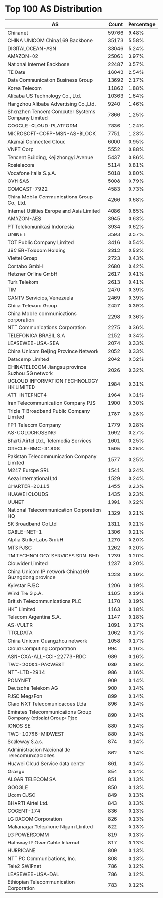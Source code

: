 # Top 100 AS Distribution
| AS | Count | Percentage |
|----|----|----|
| Chinanet | 59766 | 9.48% |
| CHINA UNICOM China169 Backbone | 35173 | 5.58% |
| DIGITALOCEAN-ASN | 33046 | 5.24% |
| AMAZON-02 | 25061 | 3.97% |
| National Internet Backbone | 22487 | 3.57% |
| TE Data | 16043 | 2.54% |
| Data Communication Business Group | 13692 | 2.17% |
| Korea Telecom | 11862 | 1.88% |
| Alibaba US Technology Co., Ltd. | 10363 | 1.64% |
| Hangzhou Alibaba Advertising Co.,Ltd. | 9240 | 1.46% |
| Shenzhen Tencent Computer Systems Company Limited | 7866 | 1.25% |
| GOOGLE-CLOUD-PLATFORM | 7836 | 1.24% |
| MICROSOFT-CORP-MSN-AS-BLOCK | 7751 | 1.23% |
| Akamai Connected Cloud | 6000 | 0.95% |
| VNPT Corp | 5552 | 0.88% |
| Tencent Building, Kejizhongyi Avenue | 5437 | 0.86% |
| Rostelecom | 5114 | 0.81% |
| Vodafone Italia S.p.A. | 5018 | 0.80% |
| OVH SAS | 5008 | 0.79% |
| COMCAST-7922 | 4583 | 0.73% |
| China Mobile Communications Group Co., Ltd. | 4266 | 0.68% |
| Internet Utilities Europe and Asia Limited | 4086 | 0.65% |
| AMAZON-AES | 3945 | 0.63% |
| PT Telekomunikasi Indonesia | 3934 | 0.62% |
| UNINET | 3593 | 0.57% |
| TOT Public Company Limited | 3416 | 0.54% |
| JSC ER-Telecom Holding | 3312 | 0.53% |
| Viettel Group | 2723 | 0.43% |
| Contabo GmbH | 2680 | 0.42% |
| Hetzner Online GmbH | 2617 | 0.41% |
| Turk Telekom | 2613 | 0.41% |
| TIM | 2470 | 0.39% |
| CANTV Servicios, Venezuela | 2469 | 0.39% |
| China Telecom Group | 2457 | 0.39% |
| China Mobile communications corporation | 2298 | 0.36% |
| NTT Communications Corporation | 2275 | 0.36% |
| TELEFONICA BRASIL S.A | 2152 | 0.34% |
| LEASEWEB-USA-SEA | 2074 | 0.33% |
| China Unicom Beijing Province Network | 2052 | 0.33% |
| Datacamp Limited | 2042 | 0.32% |
| CHINATELECOM Jiangsu province Suzhou 5G network | 2026 | 0.32% |
| UCLOUD INFORMATION TECHNOLOGY HK LIMITED | 1984 | 0.31% |
| ATT-INTERNET4 | 1964 | 0.31% |
| Iran Telecommunication Company PJS | 1900 | 0.30% |
| Triple T Broadband Public Company Limited | 1787 | 0.28% |
| FPT Telecom Company | 1779 | 0.28% |
| AS-COLOCROSSING | 1692 | 0.27% |
| Bharti Airtel Ltd., Telemedia Services | 1601 | 0.25% |
| ORACLE-BMC-31898 | 1595 | 0.25% |
| Pakistan Telecommunication Company Limited | 1577 | 0.25% |
| M247 Europe SRL | 1541 | 0.24% |
| Aeza International Ltd | 1529 | 0.24% |
| CHARTER-20115 | 1455 | 0.23% |
| HUAWEI CLOUDS | 1435 | 0.23% |
| UUNET | 1391 | 0.22% |
| National Telecommunication Corporation HQ | 1329 | 0.21% |
| SK Broadband Co Ltd | 1311 | 0.21% |
| CABLE-NET-1 | 1306 | 0.21% |
| Alpha Strike Labs GmbH | 1270 | 0.20% |
| MTS PJSC | 1262 | 0.20% |
| TM TECHNOLOGY SERVICES SDN. BHD. | 1239 | 0.20% |
| Clouvider Limited | 1237 | 0.20% |
| China Unicom IP network China169 Guangdong province | 1228 | 0.19% |
| Kyivstar PJSC | 1206 | 0.19% |
| Wind Tre S.p.A. | 1185 | 0.19% |
| British Telecommunications PLC | 1170 | 0.19% |
| HKT Limited | 1163 | 0.18% |
| Telecom Argentina S.A. | 1147 | 0.18% |
| AS-VULTR | 1091 | 0.17% |
| TTCLDATA | 1062 | 0.17% |
| China Unicom Guangzhou network | 1058 | 0.17% |
| Cloud Computing Corporation | 994 | 0.16% |
| ASN-CXA-ALL-CCI-22773-RDC | 989 | 0.16% |
| TWC-20001-PACWEST | 989 | 0.16% |
| NTT-LTD-2914 | 986 | 0.16% |
| PONYNET | 909 | 0.14% |
| Deutsche Telekom AG | 900 | 0.14% |
| PJSC MegaFon | 899 | 0.14% |
| Claro NXT Telecomunicacoes Ltda | 896 | 0.14% |
| Emirates Telecommunications Group Company (etisalat Group) Pjsc | 890 | 0.14% |
| IONOS SE | 880 | 0.14% |
| TWC-10796-MIDWEST | 880 | 0.14% |
| Scaleway S.a.s. | 874 | 0.14% |
| Administracion Nacional de Telecomunicaciones | 862 | 0.14% |
| Huawei Cloud Service data center | 861 | 0.14% |
| Orange | 854 | 0.14% |
| ALGAR TELECOM SA | 851 | 0.13% |
| GOOGLE | 850 | 0.13% |
| Ucom CJSC | 849 | 0.13% |
| BHARTI Airtel Ltd. | 843 | 0.13% |
| COGENT-174 | 836 | 0.13% |
| LG DACOM Corporation | 826 | 0.13% |
| Mahanagar Telephone Nigam Limited | 822 | 0.13% |
| LG POWERCOMM | 819 | 0.13% |
| Hathway IP Over Cable Internet | 817 | 0.13% |
| HURRICANE | 809 | 0.13% |
| NTT PC Communications, Inc. | 808 | 0.13% |
| Tele2 SWIPnet | 786 | 0.12% |
| LEASEWEB-USA-DAL | 786 | 0.12% |
| Ethiopian Telecommunication Corporation | 783 | 0.12% |
